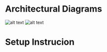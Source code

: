 
# Architectural Diagrams

![alt text](https://github.com/nanakwafo/authmicroservice/blob/master/images/icon1.png "Logo Title Text 1")
![alt text](https://github.com/nanakwafo/authmicroservice/blob/master/images/icon2.png "Logo Title Text 1")

# Setup Instrucion